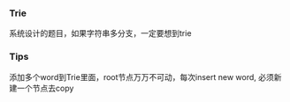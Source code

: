 ### Trie
系统设计的题目，如果字符串多分支，一定要想到trie

### Tips
添加多个word到Trie里面，root节点万万不可动，每次insert new word, 必须新建一个节点去copy
